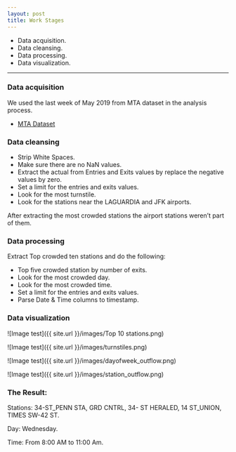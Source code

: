 ```yaml
---
layout: post
title: Work Stages
---
```


* Data acquisition.
* Data cleansing.
* Data processing.
* Data visualization.

-----

### Data acquisition

We used the last week of May 2019 from MTA dataset in the analysis process.

* [MTA Dataset](http://web.mta.info/developers/turnstile.html)


### Data cleansing

* Strip White Spaces.
* Make sure there are no NaN values.
* Extract the actual from Entries and Exits values by replace the negative values by zero.
* Set a limit for the entries and exits values.
* Look for the most turnstile.
* Look for the stations near the LAGUARDIA and JFK airports.

After extracting the most crowded stations the airport stations weren’t part of them.

### Data processing

Extract Top crowded ten stations and do the following:

* Top five crowded station by number of exits.
* Look for the most crowded day.
* Look for the most crowded time.
* Set a limit for the entries and exits values.
* Parse Date & Time columns to timestamp.

### Data visualization

![Image test]({{ site.url }}/images/Top 10 stations.png)

![Image test]({{ site.url }}/images/turnstiles.png)

![Image test]({{ site.url }}/images/dayofweek_outflow.png)

![Image test]({{ site.url }}/images/station_outflow.png)

### The Result:

Stations:
34-ST_PENN STA, GRD CNTRL, 34- ST HERALED, 14 ST_UNION, TIMES SW-42 ST.

Day:
Wednesday.

Time:
From 8:00 AM to 11:00 Am.















